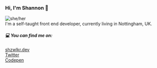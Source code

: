 ### Hi, I'm Shannon :wave:
![she/her](https://img.shields.io/badge/-She%2Fher-blue)<br>
I'm a self-taught front end developer, currently living in Nottingham, UK.<br>

##### :computer: You can find me on:
[shzwlkr.dev](https://shzwlkr.dev) <br>
[Twitter](https://twitter.com/shzwlkr) <br>
[Codepen](https://codepen.io/shzwlkr)

<!--
**shzwlkr/shzwlkr** is a ✨ _special_ ✨ repository because its `README.md` (this file) appears on your GitHub profile.

Here are some ideas to get you started:

- 🔭 I’m currently working on ...
- 🌱 I’m currently learning ...
- 👯 I’m looking to collaborate on ...
- 🤔 I’m looking for help with ...
- 💬 Ask me about ...
- 📫 How to reach me: ...
- 😄 Pronouns: ...
- ⚡ Fun fact: ...
-->
